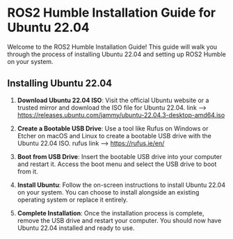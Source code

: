 # ROS2 Humble Installation Guide for Ubuntu 22.04

Welcome to the ROS2 Humble Installation Guide! This guide will walk you through the process of installing Ubuntu 22.04 and setting up ROS2 Humble on your system.

## Installing Ubuntu 22.04

1. **Download Ubuntu 22.04 ISO**: Visit the official Ubuntu website or a trusted mirror and download the ISO file for Ubuntu 22.04.
   link --> https://releases.ubuntu.com/jammy/ubuntu-22.04.3-desktop-amd64.iso

3. **Create a Bootable USB Drive**: Use a tool like Rufus on Windows or Etcher on macOS and Linux to create a bootable USB drive with the Ubuntu 22.04 ISO.
rufus link --> https://rufus.ie/en/

4. **Boot from USB Drive**: Insert the bootable USB drive into your computer and restart it. Access the boot menu and select the USB drive to boot from it.

5. **Install Ubuntu**: Follow the on-screen instructions to install Ubuntu 22.04 on your system. You can choose to install alongside an existing operating system or replace it entirely.

6. **Complete Installation**: Once the installation process is complete, remove the USB drive and restart your computer. You should now have Ubuntu 22.04 installed and ready to use.
